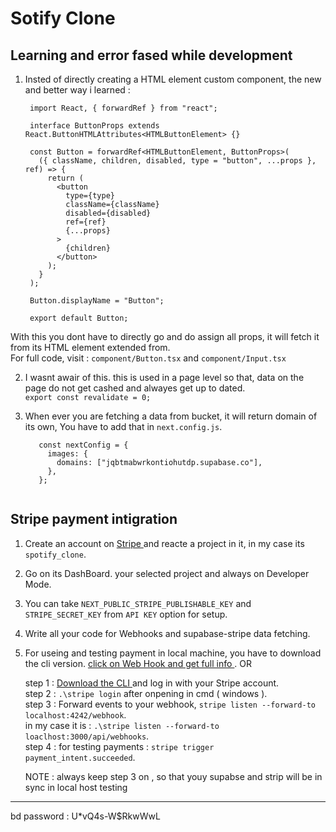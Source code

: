 # Sotify Clone



## Learning and error fased while development
1) Insted of directly creating a HTML element custom component, the new and better way i learned :
   ```
    import React, { forwardRef } from "react";
    
    interface ButtonProps extends React.ButtonHTMLAttributes<HTMLButtonElement> {}
   
    const Button = forwardRef<HTMLButtonElement, ButtonProps>(
      ({ className, children, disabled, type = "button", ...props }, ref) => {
        return (
          <button
            type={type}
            className={className}
            disabled={disabled}
            ref={ref}
            {...props}
          >
            {children}
          </button>
        );
      }
    );
    
    Button.displayName = "Button";
    
    export default Button;

With this you dont have to directly go and do assign all props, it will fetch it from its HTML element extended from.\
      For full code, visit : `component/Button.tsx` and `component/Input.tsx`

2) I wasnt awair of this. this is used in a page level so that, data on the page do not get cashed and alwayes get up to dated. \
   `export const revalidate = 0;`

3) When ever you are fetching a data from bucket, it will return domain of its own, You have to add that in `next.config.js`.

   ```
      const nextConfig = {
        images: {
          domains: ["jqbtmabwrkontiohutdp.supabase.co"],
        },
      };


## Stripe payment intigration
1) Create an account on <a href="https://stripe.com/in?utm_campaign=IN_EN_Search_Brand_Stripe_EXA-19968032780&utm_medium=cpc&utm_source=google&ad_content=654755077645&utm_term=stripe&utm_matchtype=e&utm_adposition=&utm_device=c&gclid=Cj0KCQjwmICoBhDxARIsABXkXlKGWj3zymfPsS40X26cF7LDObrWYG8bTZF4p3Lz4dCq8kKoWoZCwKUaAoMWEALw_wcB"> Stripe </a> and reacte a project in it, in my case its `spotify_clone`.
2) Go on its DashBoard. your selected project and always on Developer Mode.
3) You can take `NEXT_PUBLIC_STRIPE_PUBLISHABLE_KEY` and `STRIPE_SECRET_KEY` from `API KEY` option for setup.
4) Write all your code for Webhooks and supabase-stripe data fetching.
5) For useing and testing payment in local machine, you have to download the cli version. <a href="https://dashboard.stripe.com/test/webhooks/create"> click on Web Hook and get full info </a>. OR


    step 1 : <a href="https://stripe.com/docs/stripe-cli"> Download the CLI </a>  and log in with your Stripe account.\
    step 2 : ``.\stripe login`` after onpening in cmd ( windows ).\
    step 3 : Forward events to your webhook, ``stripe listen --forward-to localhost:4242/webhook``.\
             in my case it is : ``.\stripe listen --forward-to loaclhost:3000/api/webhooks``.\
    step 4 : for testing payments : `` stripe trigger payment_intent.succeeded ``.

   NOTE : always keep step 3 on , so that youy supabse and strip will be in sync in local host testing
          


<hr />
   
bd password : U*vQ4s-W$RkwWwL
